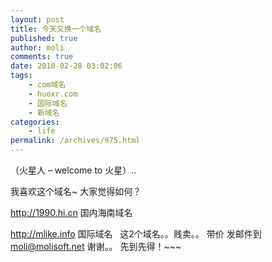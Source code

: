 ```yaml
---
layout: post
title: 今天又换一个域名
published: true
author: moli
comments: true
date: 2010-02-28 03:02:06
tags:
    - com域名
    - huoxr.com
    - 国际域名
    - 新域名
categories:
    - life
permalink: /archives/975.html
---
```

 （火星人 &#8211; welcome to 火星）..

我喜欢这个域名~ 大家觉得如何？

http://1990.hi.cn 国内海南域名

http://mlike.info 国际域名   这2个域名。。贱卖。。 带价 发邮件到 moli@molisoft.net 谢谢。。 先到先得！~~~